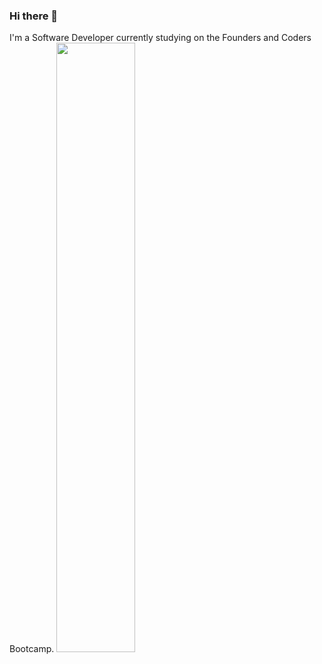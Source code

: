 ### Hi there 👋

I'm a Software Developer currently studying on the Founders and Coders Bootcamp.
<img src="https://github.com/chriscotimms/chriscotimms/assets/4311214/3e009d37-54c3-4d46-8a7c-fbcc0f241089" width="50%" height="50%">



<!--
**chriscotimms/chriscotimms** is a ✨ _special_ ✨ repository because its `README.md` (this file) appears on your GitHub profile.

Here are some ideas to get you started:

- 🔭 I’m currently working on ...
- 🌱 I’m currently learning ...
- 👯 I’m looking to collaborate on ...
- 🤔 I’m looking for help with ...
- 💬 Ask me about ...
- 📫 How to reach me: ...
- 😄 Pronouns: ...
- ⚡ Fun fact: ...
-->
